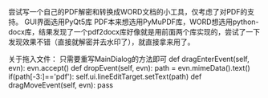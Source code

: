尝试写一个自己的PDF解密和转换成WORD文档的小工具，仅考虑了对PDF的支持。
GUI界面选用PyQt5库
PDF本来想选用PyMuPDF库，WORD想选用python-docx库，结果发现了一个pdf2docx库好像就是用前面两个库实现的，尝试了一下发现效果不错（直接就解密并去水印了），就直接拿来用了。

关于拖入文件：
只需要重写MainDialog的方法即可
        def dragEnterEvent(self, evn):
            evn.accept()
        def dropEvent(self, evn):
            path = evn.mimeData().text()
            if(path[-3:]=='pdf'):
                self.ui.lineEditTarget.setText(path)
        def dragMoveEvent(self, evn):
            pass
